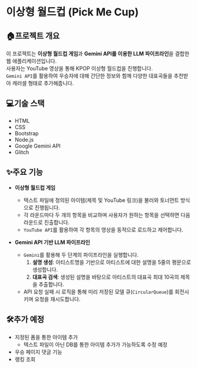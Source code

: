 # 이상형 월드컵 (Pick Me Cup)

## 🏠프로젝트 개요

이 프로젝트는 **이상형 월드컵 게임**과 **Gemini API를 이용한 LLM 파이프라인**을 결합한 웹 애플리케이션입니다.  
사용자는 YouTube 영상을 통해 KPOP 이상형 월드컵을 진행합니다.  
`Gemini API`를 활용하여 우승자에 대해 간단한 정보와 함께 다양한 대표곡들을 추천받아 캐러셀 형태로 추가해줍니다.

## 💻기술 스택

- HTML
- CSS
- Bootstrap
- Node.js
- Google Gemini API
- Glitch

## ✨주요 기능

- **이상형 월드컵 게임**

  - 텍스트 파일에 정의된 아이템(제목 및 YouTube 링크)을 불러와 토너먼트 방식으로 진행됩니다.
  - 각 라운드마다 두 개의 항목을 비교하며 사용자가 원하는 항목을 선택하면 다음 라운드로 진출합니다.
  - `YouTube API`를 활용하여 각 항목의 영상을 동적으로 로드하고 제어합니다.

- **Gemini API 기반 LLM 파이프라인**
  - `Gemini`를 활용해 두 단계의 파이프라인을 실행합니다.
    1. **설명 생성**: 아티스트명을 기반으로 아티스트에 대한 설명을 5줄의 평문으로 생성합니다.
    2. **대표곡 검색**: 생성된 설명을 바탕으로 아티스트의 대표곡 최대 10곡의 제목을 추출합니다.
  - API 요청 실패 시 로직을 통해 미리 저장된 모델 큐(`CircularQueue`)를 회전시키며 요청을 재시도합니다.

## 🛠️추가 예정

- 지정된 폼을 통한 아이템 추가
  - 텍스트 파일이 아닌 DB를 통한 아이템 추가가 가능하도록 수정 예정
- 우승 페이지 댓글 기능
- 랭킹 조회
